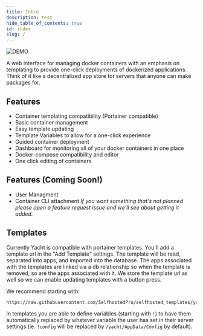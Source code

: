 ```yaml
---
title: Intro
description: test
hide_table_of_contents: true
id: index
slug: /
---
```


![DEMO](https://raw.githubusercontent.com/SelfhostedPro/Yacht/master/readme_media/Yacht-Demo.gif "templates")

A web interface for managing docker containers with an emphasis on templating to provide one-click deployments of dockerized applications. Think of it like a decentralized app store for servers that anyone can make packages for.

## Features

- Container templating compatibility (Portainer compatible)
- Basic container management
- Easy template updating
- Template Variables to allow for a one-click experience
- Guided container deployment
- Dashboard for monitoring all of your docker containers in one place
- Docker-compose compatibility and editor
- One click editing of containers

## Features (Coming Soon!)

- User Managment
- Container CLI attachment
  _If you want something that's not planned please open a feature request issue and we'll see about getting it added._

## Templates

Currently Yacht is compatible with portainer templates. You'll add a template url in the "Add Template" settings. The template will be read, separated into apps, and imported into the database. The apps associated with the templates are linked via a db relationship so when the template is removed, so are the apps associated with it. We store the template url as well so we can enable updating templates with a button press.

We recommend starting with:

```
https://raw.githubusercontent.com/SelfhostedPro/selfhosted_templates/yacht/Template/template.json
```

In templates you are able to define variables (starting with `!`) to have them automatically replaced by whatever variable the user has set in their server settings (ie. `!config` will be replaced by `/yacht/AppData/Config` by default).
